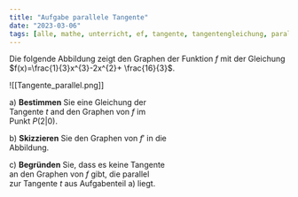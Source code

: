 ```yaml
---
title: "Aufgabe parallele Tangente"
date: "2023-03-06"
tags: [alle, mathe, unterricht, ef, tangente, tangentengleichung, parallel, aufgabe, ableitung, analysis, graphisches_ableiten]
---
```


Die folgende Abbildung zeigt den Graphen der Funktion $f$ mit der Gleichung $f(x)=\frac{1}{3}x^{3}-2x^{2}+ \frac{16}{3}$.

![[Tangente_parallel.png]]

a) **Bestimmen** Sie eine Gleichung der  
Tangente $t$ and den Graphen von $f$ im  
Punkt $P(2|0)$.

b) **Skizzieren** Sie den Graphen von $f'$ in die  
Abbildung.

c) **Begründen** Sie, dass es keine Tangente  
an den Graphen von $f$ gibt, die parallel  
zur Tangente $t$ aus Aufgabenteil a) liegt.